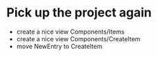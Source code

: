 # Pick up the project again

- create a nice view Components/Items
- create a nice view Components/CreateItem
- move NewEntry to CreateItem